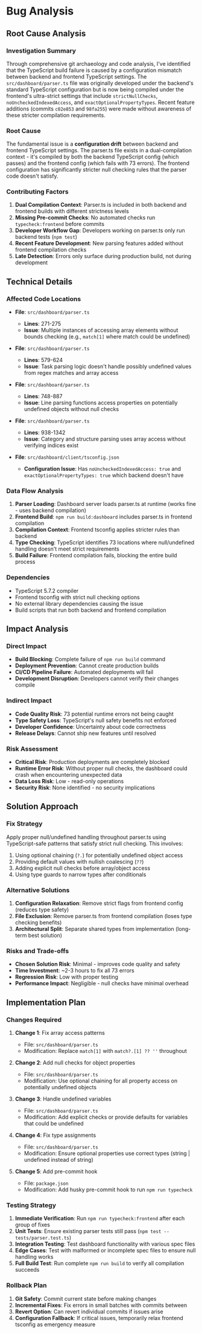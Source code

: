 # Bug Analysis

## Root Cause Analysis

### Investigation Summary
Through comprehensive git archaeology and code analysis, I've identified that the TypeScript build failure is caused by a configuration mismatch between backend and frontend TypeScript settings. The `src/dashboard/parser.ts` file was originally developed under the backend's standard TypeScript configuration but is now being compiled under the frontend's ultra-strict settings that include `strictNullChecks`, `noUncheckedIndexedAccess`, and `exactOptionalPropertyTypes`. Recent feature additions (commits `c02e853` and `98fa255`) were made without awareness of these stricter compilation requirements.

### Root Cause
The fundamental issue is a **configuration drift** between backend and frontend TypeScript settings. The parser.ts file exists in a dual-compilation context - it's compiled by both the backend TypeScript config (which passes) and the frontend config (which fails with 73 errors). The frontend configuration has significantly stricter null checking rules that the parser code doesn't satisfy.

### Contributing Factors
1. **Dual Compilation Context**: Parser.ts is included in both backend and frontend builds with different strictness levels
2. **Missing Pre-commit Checks**: No automated checks run `typecheck:frontend` before commits
3. **Developer Workflow Gap**: Developers working on parser.ts only run backend tests (`npm test`)
4. **Recent Feature Development**: New parsing features added without frontend compilation checks
5. **Late Detection**: Errors only surface during production build, not during development

## Technical Details

### Affected Code Locations

- **File**: `src/dashboard/parser.ts`
  - **Lines**: 271-275
  - **Issue**: Multiple instances of accessing array elements without bounds checking (e.g., `match[1]` where match could be undefined)
  
- **File**: `src/dashboard/parser.ts`
  - **Lines**: 579-624
  - **Issue**: Task parsing logic doesn't handle possibly undefined values from regex matches and array access
  
- **File**: `src/dashboard/parser.ts`
  - **Lines**: 748-887
  - **Issue**: Line parsing functions access properties on potentially undefined objects without null checks
  
- **File**: `src/dashboard/parser.ts`
  - **Lines**: 938-1342
  - **Issue**: Category and structure parsing uses array access without verifying indices exist

- **File**: `src/dashboard/client/tsconfig.json`
  - **Configuration Issue**: Has `noUncheckedIndexedAccess: true` and `exactOptionalPropertyTypes: true` which backend doesn't have

### Data Flow Analysis
1. **Parser Loading**: Dashboard server loads parser.ts at runtime (works fine - uses backend compilation)
2. **Frontend Build**: `npm run build:dashboard` includes parser.ts in frontend compilation
3. **Compilation Context**: Frontend tsconfig applies stricter rules than backend
4. **Type Checking**: TypeScript identifies 73 locations where null/undefined handling doesn't meet strict requirements
5. **Build Failure**: Frontend compilation fails, blocking the entire build process

### Dependencies
- TypeScript 5.7.2 compiler
- Frontend tsconfig with strict null checking options
- No external library dependencies causing the issue
- Build scripts that run both backend and frontend compilation

## Impact Analysis

### Direct Impact
- **Build Blocking**: Complete failure of `npm run build` command
- **Deployment Prevention**: Cannot create production builds
- **CI/CD Pipeline Failure**: Automated deployments will fail
- **Development Disruption**: Developers cannot verify their changes compile

### Indirect Impact  
- **Code Quality Risk**: 73 potential runtime errors not being caught
- **Type Safety Loss**: TypeScript's null safety benefits not enforced
- **Developer Confidence**: Uncertainty about code correctness
- **Release Delays**: Cannot ship new features until resolved

### Risk Assessment
- **Critical Risk**: Production deployments are completely blocked
- **Runtime Error Risk**: Without proper null checks, the dashboard could crash when encountering unexpected data
- **Data Loss Risk**: Low - read-only operations
- **Security Risk**: None identified - no security implications

## Solution Approach

### Fix Strategy
Apply proper null/undefined handling throughout parser.ts using TypeScript-safe patterns that satisfy strict null checking. This involves:
1. Using optional chaining (`?.`) for potentially undefined object access
2. Providing default values with nullish coalescing (`??`)
3. Adding explicit null checks before array/object access
4. Using type guards to narrow types after conditionals

### Alternative Solutions
1. **Configuration Relaxation**: Remove strict flags from frontend config (reduces type safety)
2. **File Exclusion**: Remove parser.ts from frontend compilation (loses type checking benefits)
3. **Architectural Split**: Separate shared types from implementation (long-term best solution)

### Risks and Trade-offs
- **Chosen Solution Risk**: Minimal - improves code quality and safety
- **Time Investment**: ~2-3 hours to fix all 73 errors
- **Regression Risk**: Low with proper testing
- **Performance Impact**: Negligible - null checks have minimal overhead

## Implementation Plan

### Changes Required

1. **Change 1**: Fix array access patterns
   - File: `src/dashboard/parser.ts`
   - Modification: Replace `match[1]` with `match?.[1] ?? ''` throughout

2. **Change 2**: Add null checks for object properties
   - File: `src/dashboard/parser.ts`
   - Modification: Use optional chaining for all property access on potentially undefined objects

3. **Change 3**: Handle undefined variables
   - File: `src/dashboard/parser.ts`
   - Modification: Add explicit checks or provide defaults for variables that could be undefined

4. **Change 4**: Fix type assignments
   - File: `src/dashboard/parser.ts`
   - Modification: Ensure optional properties use correct types (string | undefined instead of string)

5. **Change 5**: Add pre-commit hook
   - File: `package.json`
   - Modification: Add husky pre-commit hook to run `npm run typecheck`

### Testing Strategy
1. **Immediate Verification**: Run `npm run typecheck:frontend` after each group of fixes
2. **Unit Tests**: Ensure existing parser tests still pass (`npm test -- tests/parser.test.ts`)
3. **Integration Testing**: Test dashboard functionality with various spec files
4. **Edge Cases**: Test with malformed or incomplete spec files to ensure null handling works
5. **Full Build Test**: Run complete `npm run build` to verify all compilation succeeds

### Rollback Plan
1. **Git Safety**: Commit current state before making changes
2. **Incremental Fixes**: Fix errors in small batches with commits between
3. **Revert Option**: Can revert individual commits if issues arise
4. **Configuration Fallback**: If critical issues, temporarily relax frontend tsconfig as emergency measure